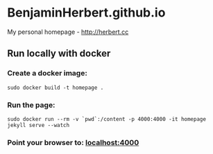 # BenjaminHerbert.github.io

My personal homepage - http://herbert.cc

## Run locally with docker

### Create a docker image: 

    sudo docker build -t homepage .
    
### Run the page:

    sudo docker run --rm -v `pwd`:/content -p 4000:4000 -it homepage jekyll serve --watch

### Point your browser to: [localhost:4000](localhost:4000)
    
